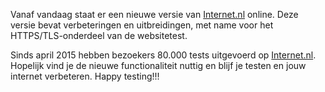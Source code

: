 Vanaf vandaag staat er een nieuwe versie van [Internet.nl](https://Internet.nl) online. Deze versie bevat verbeteringen en uitbreidingen, met name voor het HTTPS/TLS-onderdeel van de websitetest.

Sinds april 2015 hebben bezoekers 80.000 tests uitgevoerd op [Internet.nl](https://Internet.nl). Hopelijk vind je de nieuwe functionaliteit nuttig en blijf je testen en jouw internet verbeteren. Happy testing!!!
